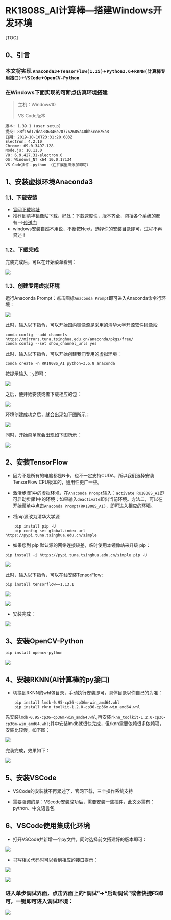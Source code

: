 # RK1808S_AI计算棒—搭建Windows开发环境
[TOC]

## 0、引言
### 本文将实现 `Anaconda3`+`TensorFlow(1.15)`+`Python3.6`+`RKNN(计算棒专用接口)`+`VSCode`+`OpenCV-Python`
### 在Windows下面实现的可断点仿真环境搭建

> 主机：Windows10
> 
> VS Code版本
> 
	版本: 1.39.1 (user setup)
	提交: 88f15d17dca836346e787762685a40bb5cce75a8
	日期: 2019-10-10T23:31:28.683Z
	Electron: 4.2.10
	Chrome: 69.0.3497.128
	Node.js: 10.11.0
	V8: 6.9.427.31-electron.0
	OS: Windows_NT x64 10.0.17134
	VS Code插件：python （在扩展里面添加即可）


## 1、安装虚拟环境Anaconda3

### 1.1、下载安装
* [官网下载地址](https://www.anaconda.com/distribution/)
* 推荐到清华镜像站下载，好处：下载速度快，版本齐全，包括各个系统的都有-->[传送门](https://mirrors.tuna.tsinghua.edu.cn/anaconda/archive/)
* windows安装自然不用说，不断按Next，选择你的安装目录即可，过程不再赘述！

### 1.2、下载完成
完装完成后，可以在开始菜单看到：

![](images/RK1808/Anc.png)

### 1.3、创建专用虚拟环境

运行Anaconda Prompt：点击图标`Anaconda Prompt`即可进入Anaconda命令行环境：

![](images/RK1808/Prompt.png)

此时，输入以下指令，可以开始国内镜像源是采用的清华大学开源软件镜像站:

    conda config --add channels https://mirrors.tuna.tsinghua.edu.cn/anaconda/pkgs/free/
    conda config --set show_channel_urls yes

此时，输入以下指令，可以开始创建我们专用的虚拟环境：

`
	conda create -n RK1808S_AI python=3.6.8 anaconda
`

按提示输入：`y`即可：

![](images/RK1808/Prompt_Y.png)

之后，便开始安装或者下载相应的包：

![](images/RK1808/Prompt_Y1.png)


环境创建成功之后，就会出现如下图所示：

![](images/RK1808/Prompt_Y2.png)


同时，开始菜单就会出现如下图所示：

![](images/RK1808/Prompt_Y4.png)

## 2、安装TensorFlow

* 因为不是所有的电脑都是N卡，也不一定支持CUDA，所以我们选择安装TensorFlow CPU版本的，通用性更广一些。

* 激活步骤1中的虚拟环境，在`Anaconda Prompt`输入：`activate RK1808S_AI`即可启动步骤1中的环境；如果输入`deactivate`即出当前环境。方法二，可以在开始菜单中点击`Anaconda Prompt(RK1808S_AI)`，即可进入相应的环境。

* 将pip源改为清华大学源

```
    pip install pip -U
    pip config set global.index-url https://pypi.tuna.tsinghua.edu.cn/simple
```

* 如果您到 pip 默认源的网络连接较差，临时使用本镜像站来升级 pip：

`
	pip install -i https://pypi.tuna.tsinghua.edu.cn/simple pip -U
`

![](images/RK1808/Prompt_Y4.png)

此时，输入以下指令，可以在线安装TensorFlow:
	
	pip install tensorflow==1.13.1
	
![](images/RK1808/Prompt_T1.png)

![](images/RK1808/Prompt_T2.png)

* 安装完成：

![](images/RK1808/Prompt_T3.png)

## 3、安装OpenCV-Python

`pip install opencv-python`

![](images/RK1808/Prompt_O1.png)

## 4、安装RKNN(AI计算棒的py接口)

* 切换到RKNN的whl包目录，手动执行安装即可，具体目录以你自己的为准：

```
    pip install lmdb-0.95-cp36-cp36m-win_amd64.whl
    pip install rknn_toolkit-1.2.0-cp36-cp36m-win_amd64.whl
```

先安装`lmdb-0.95-cp36-cp36m-win_amd64.whl`,再安装`rknn_toolkit-1.2.0-cp36-cp36m-win_amd64.whl`;其中安装lmdb就很快完成，但rknn需要依赖很多依赖项，安装比较慢，如下图：

![](images/RK1808/Prompt_RKNN0.png)

完装完成，效果如下：

![](images/RK1808/Prompt_RKNN1.png)


## 5、安装VSCode

* VSCode的安装就不再累述了，官网下载，三个操作系统支持

* 需要强调的是：VScode安装成功后，需要安装一些插件，此文必需有：python、中文语言包



## 6、VSCode使用集成化环境

* 打开VSCode并新增一个py文件，同时选择前文搭建好的版本即可：

![](images/RK1808/Prompt_Y5.png)

* 书写相关代码时可以看到相应的接口提示：

![](images/RK1808/Prompt_Y6.png)

![](images/RK1808/Prompt_Y7.png)

### 进入单步调试界面，点击界面上的“调试”->“启动调试”或者快捷F5即可，一键即可进入调试环境：

![](images/RK1808/Prompt_Y8.png)